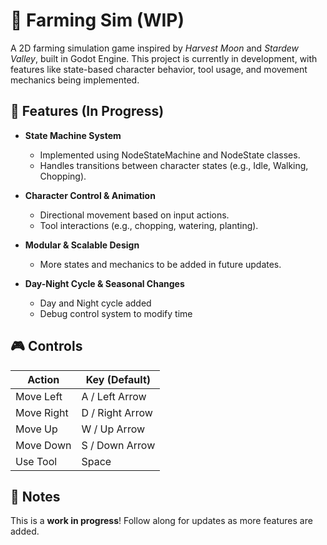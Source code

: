 # 🌾 Farming Sim (WIP)

A 2D farming simulation game inspired by *Harvest Moon* and *Stardew Valley*, built in Godot Engine. This project is currently in development, with features like state-based character behavior, tool usage, and movement mechanics being implemented.

## 🚜 Features (In Progress)

- **State Machine System**  
  - Implemented using NodeStateMachine and NodeState classes.  
  - Handles transitions between character states (e.g., Idle, Walking, Chopping).  

- **Character Control & Animation**  
  - Directional movement based on input actions.  
  - Tool interactions (e.g., chopping, watering, planting).  

- **Modular & Scalable Design**  
  - More states and mechanics to be added in future updates.

- **Day-Night Cycle & Seasonal Changes**  
  - Day and Night cycle added
  - Debug control system to modify time


## 🎮 Controls  

| Action      | Key (Default) |
|------------|--------------|
| Move Left  | A / Left Arrow |
| Move Right | D / Right Arrow |
| Move Up    | W / Up Arrow |
| Move Down  | S / Down Arrow |
| Use Tool   | Space |

## 📌 Notes  

This is a **work in progress**! Follow along for updates as more features are added.

